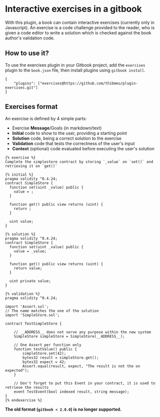 Interactive exercises in a gitbook
==============

With this plugin, a book can contain interactive exercises (currently only in Javascript). An exercise is a code challenge provided to the reader, who is given a code editor to write a solution which is checked against the book author's validation code.

## How to use it?

To use the exercises plugin in your Gitbook project, add the `exercises` plugin to the `book.json` file, then install plugins using `gitbook install`.

```
{
    "plugins": ["exercises@https://github.com/thibmeu/plugin-exercises.git"]
}
```

## Exercises format

An exercise is defined by 4 simple parts:

* Exercise **Message**/Goals (in markdown/text)
* **Initial** code to show to the user, providing a starting point
* **Solution** code, being a correct solution to the exercise
* **Validation** code that tests the correctness of the user's input
* **Context** (optional) code evaluated before executing the user's solution

```solidity
{% exercise %}
Complete the simplestore contract by storing `_value` on `set()` and retrieving it on `get()`

{% initial %}
pragma solidity ^0.4.24;
contract SimpleStore {
  function set(uint _value) public {
    value = ;
  }

  function get() public view returns (uint) {
    return ;
  }

  uint value;
}

{% solution %}
pragma solidity ^0.4.24;
contract SimpleStore {
  function set(uint _value) public {
    value = _value;
  }

  function get() public view returns (uint) {
    return value;
  }

  uint private value;
}

{% validation %}
pragma solidity ^0.4.24;

import 'Assert.sol';
// The name matches the one of the solution
import 'SimpleStore.sol';

contract TestSimpleStore {

    // __ADDRESS__ does not serve any purpose within the new system
    SimpleStore simpleStore = SimpleStore(__ADDRESS__);

    // One Assert per function only
    function testValue() public {
        simpleStore.set(42);
        bytes32 result = simpleStore.get();
        bytes32 expect = 42;
        Assert.equal(result, expect, "The result is not the on expected");
    }

    // Don't forget to put this Event in your contract, it is used to retrieve the results
    event TestEvent(bool indexed result, string message);
}
{% endexercise %}
```

**The old format (`gitbook < 2.0.0`) is no longer supported.**
